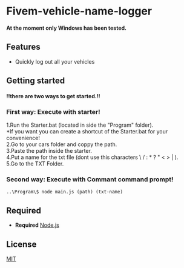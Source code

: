 # Fivem-vehicle-name-logger

**At the moment only Windows has been tested.**

## Features

  * Quickly log out all your vehicles

## Getting started
#### !!there are two ways to get started.!!
### First way: Execute with starter!

1.Run the Starter.bat (located in side the "Program" folder).<br>
*If you want you can create a shortcut of the Starter.bat for your convenience!<br>
2.Go to your cars folder and coppy the path.<br>
3.Paste the path inside the starter.<br>
4.Put a name for the txt file (dont use this characters  \  / : * ? " < > | ).<br>
5.Go to the TXT Folder.

### Second way: Execute with Commant command prompt!
``..\Program\$ node main.js (path) (txt-name)``

## Required
* **Required** [Node.js](nodejs.org/)


## License

  [MIT](LICENSE)
